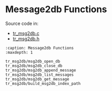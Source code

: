 # Message2db Functions

Source code in:

- [tr_msg2db.c](https://github.com/artgins/yunetas/blob/main/kernel/c/timeranger2/src/tr_msg2db.c)
- [tr_msg2db.h](https://github.com/artgins/yunetas/blob/main/kernel/c/timeranger2/src/tr_msg2db.h)

```{toctree}
:caption: Message2db Functions
:maxdepth: 1

tr_msg2db/msg2db_open_db
tr_msg2db/msg2db_close_db
tr_msg2db/msg2db_append_message
tr_msg2db/msg2db_list_messages
tr_msg2db/msg2db_get_message
tr_msg2db/build_msg2db_index_path


```
